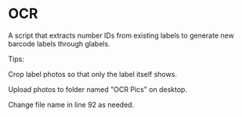 # OCR
A script that extracts number IDs from existing labels to generate new barcode labels through glabels.


Tips:

Crop label photos so that only the label itself shows.

Upload photos to folder named "OCR Pics" on desktop.

Change file name in line 92 as needed.
